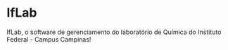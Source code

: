 # IfLab
IfLab, o software de gerenciamento do laboratório de Química do Instituto Federal - Campus Campinas!
